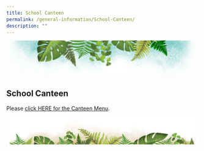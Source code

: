```yaml
---
title: School Canteen
permalink: /general-information/School-Canteen/
description: ""
---
```

![](/images/Banner.png)

## School Canteen
	
Please [click HERE for the Canteen Menu](/files/Canteen%20Menu%202023.pdf).

![](/images/bg-bottom.png)
